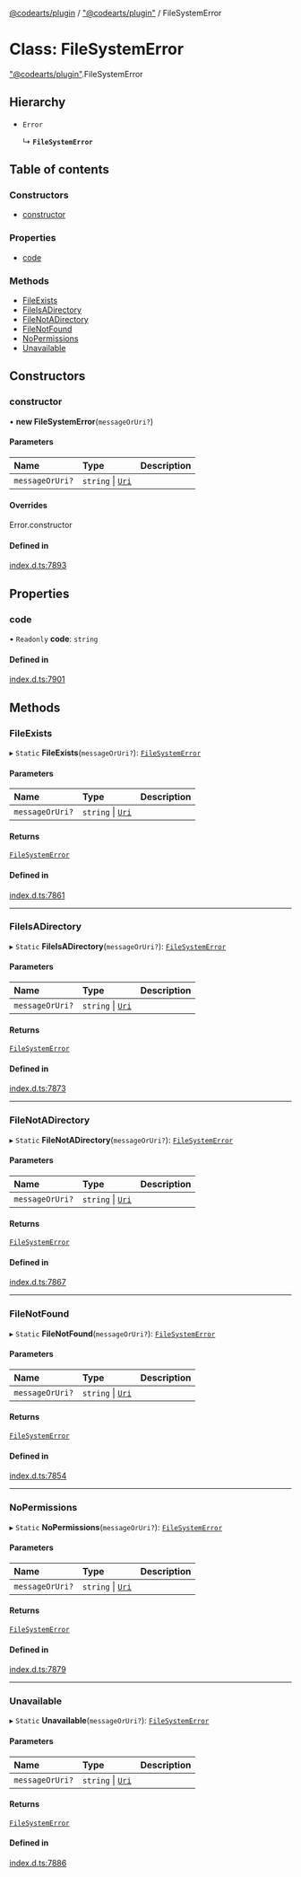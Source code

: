 [@codearts/plugin](../README.md) / ["@codearts/plugin"](../modules/_codearts_plugin_.md) / FileSystemError

# Class: FileSystemError

["@codearts/plugin"](../modules/_codearts_plugin_.md).FileSystemError

## Hierarchy

- `Error`

  ↳ **`FileSystemError`**

## Table of contents

### Constructors

- [constructor](codearts_plugin_.FileSystemError.md#constructor)

### Properties

- [code](codearts_plugin_.FileSystemError.md#code)

### Methods

- [FileExists](codearts_plugin_.FileSystemError.md#fileexists)
- [FileIsADirectory](codearts_plugin_.FileSystemError.md#fileisadirectory)
- [FileNotADirectory](codearts_plugin_.FileSystemError.md#filenotadirectory)
- [FileNotFound](codearts_plugin_.FileSystemError.md#filenotfound)
- [NoPermissions](codearts_plugin_.FileSystemError.md#nopermissions)
- [Unavailable](codearts_plugin_.FileSystemError.md#unavailable)

## Constructors

### constructor

• **new FileSystemError**(`messageOrUri?`)

#### Parameters

| Name | Type | Description |
| :------ | :------ | :------ |
| `messageOrUri?` | `string` \| [`Uri`](codearts_plugin_.Uri.md) |  |

#### Overrides

Error.constructor

#### Defined in

[index.d.ts:7893](https://github.com/huaweicloud/cloudide-plugin-api/blob/a4193a8/index.d.ts#L7893)

## Properties

### code

• `Readonly` **code**: `string`

#### Defined in

[index.d.ts:7901](https://github.com/huaweicloud/cloudide-plugin-api/blob/a4193a8/index.d.ts#L7901)

## Methods

### FileExists

▸ `Static` **FileExists**(`messageOrUri?`): [`FileSystemError`](codearts_plugin_.FileSystemError.md)

#### Parameters

| Name | Type | Description |
| :------ | :------ | :------ |
| `messageOrUri?` | `string` \| [`Uri`](codearts_plugin_.Uri.md) |  |

#### Returns

[`FileSystemError`](codearts_plugin_.FileSystemError.md)

#### Defined in

[index.d.ts:7861](https://github.com/huaweicloud/cloudide-plugin-api/blob/a4193a8/index.d.ts#L7861)

___

### FileIsADirectory

▸ `Static` **FileIsADirectory**(`messageOrUri?`): [`FileSystemError`](codearts_plugin_.FileSystemError.md)

#### Parameters

| Name | Type | Description |
| :------ | :------ | :------ |
| `messageOrUri?` | `string` \| [`Uri`](codearts_plugin_.Uri.md) |  |

#### Returns

[`FileSystemError`](codearts_plugin_.FileSystemError.md)

#### Defined in

[index.d.ts:7873](https://github.com/huaweicloud/cloudide-plugin-api/blob/a4193a8/index.d.ts#L7873)

___

### FileNotADirectory

▸ `Static` **FileNotADirectory**(`messageOrUri?`): [`FileSystemError`](codearts_plugin_.FileSystemError.md)

#### Parameters

| Name | Type | Description |
| :------ | :------ | :------ |
| `messageOrUri?` | `string` \| [`Uri`](codearts_plugin_.Uri.md) |  |

#### Returns

[`FileSystemError`](codearts_plugin_.FileSystemError.md)

#### Defined in

[index.d.ts:7867](https://github.com/huaweicloud/cloudide-plugin-api/blob/a4193a8/index.d.ts#L7867)

___

### FileNotFound

▸ `Static` **FileNotFound**(`messageOrUri?`): [`FileSystemError`](codearts_plugin_.FileSystemError.md)

#### Parameters

| Name | Type | Description |
| :------ | :------ | :------ |
| `messageOrUri?` | `string` \| [`Uri`](codearts_plugin_.Uri.md) |  |

#### Returns

[`FileSystemError`](codearts_plugin_.FileSystemError.md)

#### Defined in

[index.d.ts:7854](https://github.com/huaweicloud/cloudide-plugin-api/blob/a4193a8/index.d.ts#L7854)

___

### NoPermissions

▸ `Static` **NoPermissions**(`messageOrUri?`): [`FileSystemError`](codearts_plugin_.FileSystemError.md)

#### Parameters

| Name | Type | Description |
| :------ | :------ | :------ |
| `messageOrUri?` | `string` \| [`Uri`](codearts_plugin_.Uri.md) |  |

#### Returns

[`FileSystemError`](codearts_plugin_.FileSystemError.md)

#### Defined in

[index.d.ts:7879](https://github.com/huaweicloud/cloudide-plugin-api/blob/a4193a8/index.d.ts#L7879)

___

### Unavailable

▸ `Static` **Unavailable**(`messageOrUri?`): [`FileSystemError`](codearts_plugin_.FileSystemError.md)

#### Parameters

| Name | Type | Description |
| :------ | :------ | :------ |
| `messageOrUri?` | `string` \| [`Uri`](codearts_plugin_.Uri.md) |  |

#### Returns

[`FileSystemError`](codearts_plugin_.FileSystemError.md)

#### Defined in

[index.d.ts:7886](https://github.com/huaweicloud/cloudide-plugin-api/blob/a4193a8/index.d.ts#L7886)
